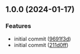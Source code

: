 ## 1.0.0 (2024-01-17)


### Features

* initial commit ([9691f3d](https://gitlab.com/systemsmystery/terraform-modules/terraform-module-ses-domain-identity/commit/9691f3d89a618640adf31318b6fe59fc8129caa0))
* initial commit ([211d0ff](https://gitlab.com/systemsmystery/terraform-modules/terraform-module-ses-domain-identity/commit/211d0ff96cccbdb73a91f457f3919c960aa72836))
